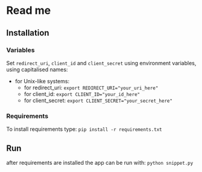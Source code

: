 # Read me

## Installation
### Variables
Set `redirect_uri`, `client_id` and `client_secret` using environment variables, using capitalised names:
  - for Unix-like systems:
    * for redirect_uri:
    `export REDIRECT_URI="your_uri_here"`
    * for client_id:
    `export CLIENT_ID="your_id_here"`
    * for client_secret:
    `export CLIENT_SECRET="your_secret_here"`

### Requirements
To install requirements type:
  `pip install -r requirements.txt`

## Run
after requirements are installed the app can be run with:
  `python snippet.py`
